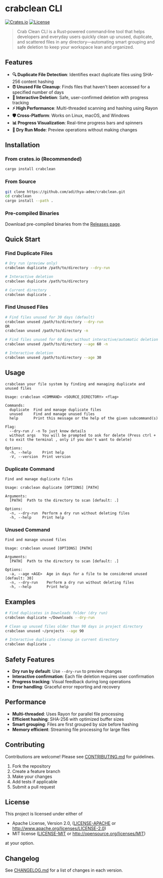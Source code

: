 # crabclean CLI

[![Crates.io](https://img.shields.io/badge/crates_io-blue.svg)]([https://crates.io/crates/crab-clean](https://crates.io/crates/crab-clean))
[![License](https://img.shields.io/badge/license-MIT%2FApache--2.0-blue.svg)](#license)

> Crab Clean CLI is a Rust‑powered command‑line tool that helps developers and everyday users quickly clean up unused, duplicate, and scattered files in any directory—automating smart grouping and safe deletion to keep your workspace lean and organized.

## Features

- **🔍 Duplicate File Detection**: Identifies exact duplicate files using SHA-256 content hashing
- **⏰ Unused File Cleanup**: Finds files that haven't been accessed for a specified number of days
- **🎯 Interactive Deletion**: Safe, user-confirmed deletion with progress tracking
- **⚡ High Performance**: Multi-threaded scanning and hashing using Rayon
- **🛡️ Cross-Platform**: Works on Linux, macOS, and Windows
- **📊 Progress Visualization**: Real-time progress bars and spinners
- **🔄 Dry Run Mode**: Preview operations without making changes

## Installation

### From crates.io (Recommended)

```bash
cargo install crabclean
```

### From Source

```bash
git clone https://github.com/adithya-adee/crabclean.git
cd crabclean
cargo install --path .
```

### Pre-compiled Binaries

Download pre-compiled binaries from the [Releases page](https://github.com/adithya-adee/crabclean/releases).

## Quick Start

### Find Duplicate Files

```bash
# Dry run (preview only)
crabclean duplicate /path/to/directory --dry-run

# Interactive deletion
crabclean duplicate /path/to/directory

# Current directory
crabclean duplicate .
```

### Find Unused Files

```bash
# Find files unused for 30 days (default)
crabclean unused /path/to/directory --dry-run 
OR
crabclean unused /path/to/directory -n

# Find files unused for 60 days without interactive/automatic deletion
crabclean unused /path/to/directory --age 60 -n

# Interactive deletion
crabclean unused /path/to/directory --age 30
```

## Usage

```text
crabclean your file system by finding and managing duplicate and unused files

Usage: crabclean <COMMAND> <SOURCE_DIRECTORY> <flag>

Commands:
  duplicate  Find and manage duplicate files
  unused     Find and manage unused files
  help       Print this message or the help of the given subcommand(s)

Flag:
  --dry-run / -n To just know details
  without args   You will be prompted to ask for delete (Press ctrl + c to exit the terminal , only if you don't want to delete)

Options:
  -h, --help     Print help
  -V, --version  Print version
```

### Duplicate Command

```
Find and manage duplicate files

Usage: crabclean duplicate [OPTIONS] [PATH]

Arguments:
  [PATH]  Path to the directory to scan [default: .]

Options:
  -n, --dry-run  Perform a dry run without deleting files
  -h, --help     Print help
```

### Unused Command

```
Find and manage unused files

Usage: crabclean unused [OPTIONS] [PATH]

Arguments:
  [PATH]  Path to the directory to scan [default: .]

Options:
  -a, --age <AGE>  Age in days for a file to be considered unused [default: 30]
  -n, --dry-run    Perform a dry run without deleting files
  -h, --help       Print help
```

## Examples

```bash
# Find duplicates in Downloads folder (dry run)
crabclean duplicate ~/Downloads --dry-run

# Clean up unused files older than 90 days in project directory
crabclean unused ~/projects --age 90

# Interactive duplicate cleanup in current directory
crabclean duplicate .
```

## Safety Features

- **Dry run by default**: Use `--dry-run` to preview changes
- **Interactive confirmation**: Each file deletion requires user confirmation
- **Progress tracking**: Visual feedback during long operations
- **Error handling**: Graceful error reporting and recovery

## Performance

- **Multi-threaded**: Uses Rayon for parallel file processing
- **Efficient hashing**: SHA-256 with optimized buffer sizes
- **Smart grouping**: Files are first grouped by size before hashing
- **Memory efficient**: Streaming file processing for large files

## Contributing

Contributions are welcome! Please see [CONTRIBUTING.md](CONTRIBUTING.md) for guidelines.

1. Fork the repository
2. Create a feature branch
3. Make your changes
4. Add tests if applicable
5. Submit a pull request

## License

This project is licensed under either of

- Apache License, Version 2.0, ([LICENSE-APACHE](LICENSE-APACHE) or http://www.apache.org/licenses/LICENSE-2.0)
- MIT license ([LICENSE-MIT](LICENSE-MIT) or http://opensource.org/licenses/MIT)

at your option.

## Changelog

See [CHANGELOG.md](CHANGELOG.md) for a list of changes in each version.
